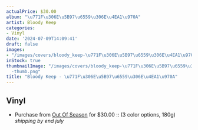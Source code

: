 ```yaml
---
actualPrice: $30.00
album: "\u771F\u306E\u5B97\u6559\u306E\u4EA1\u970A"
artist: Bloody Keep
categories:
- Vinyl
date: '2024-07-09T14:09:41'
draft: false
images:
- "/images/covers/bloody_keep-\u771F\u306E\u5B97\u6559\u306E\u4EA1\u970A.png"
inStock: true
thumbnailImage: "/images/covers/bloody_keep-\u771F\u306E\u5B97\u6559\u306E\u4EA1\u970A\
  -thumb.png"
title: "Bloody Keep - \u771F\u306E\u5B97\u6559\u306E\u4EA1\u970A"
---
```


## Vinyl
* Purchase from [Out Of Season](https://www.outofseasonlabel.com/products/bloody-keep-真の宗教の亡霊-vinyl-lp-3-color-options-180g) for $30.00 :: (3 color options, 180g) *shipping by end july*
